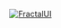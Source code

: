 
<p align="center">
  <a href="https://github.com/akirakani-kei/FractalUI">
    <img src="https://github.com/user-attachments/assets/21014462-6b71-4bf8-9c1c-60a54a09e949" alt="FractalUI"/>
  </a>
</p>
